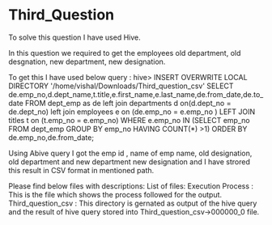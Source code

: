 # Third_Question

To solve this question I have used Hive.

In this question we required to get the employees old department, old desgnation, new department, new designation.

To get this I have used below query :
hive> INSERT OVERWRITE LOCAL DIRECTORY '/home/vishal/Downloads/Third_question_csv' SELECT de.emp_no,d.dept_name,t.title,e.first_name,e.last_name,de.from_date,de.to_date FROM dept_emp as de left join departments d on(d.dept_no = de.dept_no) left join employees e on (de.emp_no = e.emp_no ) LEFT JOIN titles t  on (t.emp_no = e.emp_no) WHERE e.emp_no IN (SELECT emp_no FROM dept_emp GROUP BY emp_no HAVING COUNT(*) >1) ORDER BY de.emp_no,de.from_date;

Using Abive query I got the emp id , name of emp name, old designation, old department and new department new designation and I have strored this result in CSV format in mentioned path.

Please find below files with descriptions:
List of files:
Execution Process : This is the file which shows the process followed for the output.
Third_question_csv : This directory is gernated as output of the hive query and the result of hive query stored into Third_question_csv->000000_0 file.




